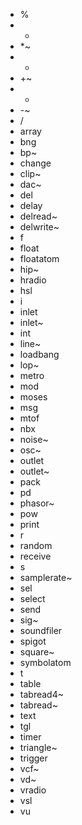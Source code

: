 - %
- *
- *~
- +
- +~
- -
- -~
- /
- array
- bng
- bp~
- change
- clip~
- dac~
- del
- delay
- delread~
- delwrite~
- f
- float
- floatatom
- hip~
- hradio
- hsl
- i
- inlet
- inlet~
- int
- line~
- loadbang
- lop~
- metro
- mod
- moses
- msg
- mtof
- nbx
- noise~
- osc~
- outlet
- outlet~
- pack
- pd
- phasor~
- pow
- print
- r
- random
- receive
- s
- samplerate~
- sel
- select
- send
- sig~
- soundfiler
- spigot
- square~
- symbolatom
- t
- table
- tabread4~
- tabread~
- text
- tgl
- timer
- triangle~
- trigger
- vcf~
- vd~
- vradio
- vsl
- vu
